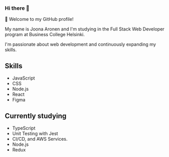### Hi there 👋

🌱 Welcome to my GitHub profile! 

My name is Joona Aronen and I'm studying in the Full Stack Web Developer program at Business College Helsinki.

I'm passionate about web development and continuously expanding my skills.

## Skills

- JavaScript
- CSS
- Node.js
- React
- Figma


## Currently studying 

- TypeScript
- Unit Testing with Jest
- CI/CD, and AWS Services.
- Node.js
- Redux
